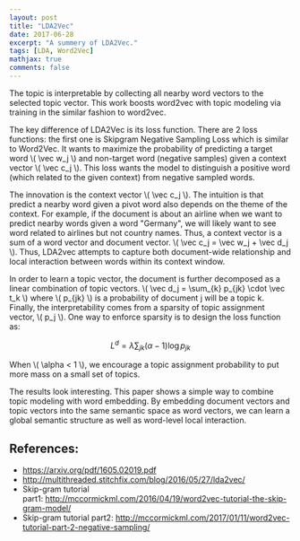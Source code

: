 ```yaml
---
layout: post
title: "LDA2Vec"
date: 2017-06-28
excerpt: "A summery of LDA2Vec."
tags: [LDA, Word2Vec]
mathjax: true
comments: false
---
```


The topic is interpretable by collecting all nearby word vectors to the selected topic vector. This work boosts word2vec with topic modeling via training in the similar fashion to word2vec.

The key difference of LDA2Vec is its loss function. There are 2 loss functions: the first one is Skipgram Negative Sampling Loss which is similar to Word2Vec. It wants to maximize the probability of predicting a target word \\( \vec w_j \\) and non-target word (negative samples) given a context vector \\( \vec c_j \\). This loss wants the model to distinguish a positive word (which related to the given context) from negative sampled words.

The innovation is the context vector \\( \vec c_j \\). The intuition is that predict a nearby word given a pivot word also depends on the theme of the context. For example, if the document is about an airline when we want to predict nearby words given a word "Germany", we will likely want to see word related to airlines but not country names. Thus, a context vector is a sum of a word vector and document vector. \\( \vec c_j = \vec w_j + \vec d_j \\). Thus, LDA2vec attempts to capture both document-wide relationship and local interaction between words within its context window.

In order to learn a topic vector, the document is further decomposed as a linear combination of topic vectors. \\( \vec d_j = \sum_{k} p_{jk} \cdot \vec t_k \\) where \\( p_{jk} \\) is a probability of document j will be a topic k. Finally, the interpretability comes from a sparsity of topic assignment vector, \\( p_j \\). One way to enforce sparsity is to design the loss function as:

$$ L^{d} = \lambda \sum_{jk} (\alpha - 1)\log p_{jk} $$

When \\( \alpha < 1 \\), we encourage a topic assignment probability to put more mass on a small set of topics.

The results look interesting. This paper shows a simple way to combine topic modeling with word embedding. By embedding document vectors and topic vectors into the same semantic space as word vectors, we can learn a global semantic structure as well as word-level local interaction.

## References:

- https://arxiv.org/pdf/1605.02019.pdf
- http://multithreaded.stitchfix.com/blog/2016/05/27/lda2vec/
- Skip-gram tutorial part1: http://mccormickml.com/2016/04/19/word2vec-tutorial-the-skip-gram-model/
- Skip-gram tutorial part2: http://mccormickml.com/2017/01/11/word2vec-tutorial-part-2-negative-sampling/
